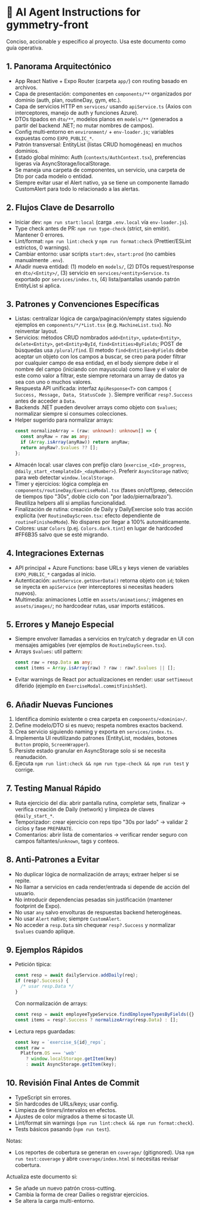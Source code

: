 # 🤖 AI Agent Instructions for gymmetry-front

Conciso, accionable y específico al proyecto. Usa este documento como guía operativa.

## 1. Panorama Arquitectónico

- App React Native + Expo Router (carpeta `app/`) con routing basado en archivos.
- Capa de presentación: componentes en `components/**` organizados por dominio (auth, plan, routineDay, gym, etc.).
- Capa de servicios HTTP en `services/` usando `apiService.ts` (Axios con interceptores, manejo de auth y funciones Azure).
- DTOs tipados en `dto/**`, modelos planos en `models/**` (generados a partir del backend .NET; no mutar nombres de campos).
- Config multi‑entorno en `environment/` + `env-loader.js`; variables expuestas como `EXPO_PUBLIC_*`.
- Patrón transversal: EntityList (listas CRUD homogéneas) en muchos dominios.
- Estado global mínimo: Auth (`contexts/AuthContext.tsx`), preferencias ligeras vía AsyncStorage/localStorage.
- Se maneja una carpeta de componentes, un servicio, una carpeta de Dto por cada modelo o entidad.
- Siempre evitar usar el Alert nativo, ya se tiene un componente llamado CustomAlert para todo lo relacionado a las alertas.

## 2. Flujos Clave de Desarrollo

- Iniciar dev: `npm run start:local` (carga `.env.local` vía `env-loader.js`).
- Type check antes de PR: `npm run type-check` (strict, sin emitir). Mantener 0 errores.
- Lint/format: `npm run lint:check` y `npm run format:check` (Prettier/ESLint estrictos, 0 warnings).
- Cambiar entorno: usar scripts `start:dev`, `start:prod` (no cambies manualmente `.env`).
- Añadir nueva entidad: (1) modelo en `models/`, (2) DTOs request/response en `dto/<Entity>/`, (3) servicio en `services/<entity>Service.ts` exportado por `services/index.ts`, (4) lista/pantallas usando patrón EntityList si aplica.

## 3. Patrones y Convenciones Específicas

- Listas: centralizar lógica de carga/paginación/empty states siguiendo ejemplos en `components/*/*List.tsx` (e.g. `MachineList.tsx`). No reinventar layout.
- Servicios: métodos CRUD nombrados `add<Entity>`, `update<Entity>`, `delete<Entity>`, `get<Entity>ById`, `find<Entities>ByFields`; POST de búsquedas usa `/plural/find`. El metodo `find<Entities>ByFields` debe aceptar un objeto con los campos a buscar, se creo para poder filtrar por cualquier campo de esa entidad, en el body siempre debe ir el nombre del campo (iniciando con mayuscula) como llave y el valor de este como valor a filtrar, este siempre retornara un array de datos ya sea con uno o muchos valores.
- Respuesta API unificada: interfaz `ApiResponse<T>` con campos `{ Success, Message, Data, StatusCode }`. Siempre verificar `resp?.Success` antes de acceder a `Data`.
- Backends .NET pueden devolver arrays como objeto con `$values`; normalizar siempre si consumes colecciones.
- Helper sugerido para normalizar arrays:
  ```ts
  const normalizeArray = (raw: unknown): unknown[] => {
    const anyRaw = raw as any;
    if (Array.isArray(anyRaw)) return anyRaw;
    return anyRaw?.$values ?? [];
  };
  ```
- Almacén local: usar claves con prefijo claro (`exercise_<Id>_progress`, `@daily_start_<templateId>_<dayNumber>`). Preferir `AsyncStorage` nativo; para web detectar `window.localStorage`.
- Timer y ejercicios: lógica compleja en `components/routineDay/ExerciseModal.tsx` (fases on/off/prep, detección de tiempos tipo "30s", doble ciclo con "por lado/pierna/brazo"). Reutiliza helpers allí si amplías funcionalidad.
- Finalización de rutina: creación de Daily y DailyExercise solo tras acción explícita (ver `RoutineDayScreen.tsx`: efecto dependiente de `routineFinishedMode`). No dispares por llegar a 100% automáticamente.
- Colores: usar `Colors` (p.ej. `Colors.dark.tint`) en lugar de hardcoded #FF6B35 salvo que se esté migrando.

## 4. Integraciones Externas

- API principal + Azure Functions: base URLs y keys vienen de variables `EXPO_PUBLIC_*` cargadas al inicio.
- Autenticación: `authService.getUserData()` retorna objeto con `id`; token se inyecta en `apiService` (ver interceptores si necesitas headers nuevos).
- Multimedia: animaciones Lottie en `assets/animations/`; imágenes en `assets/images/`; no hardcodear rutas, usar imports estáticos.

## 5. Errores y Manejo Especial

- Siempre envolver llamadas a servicios en try/catch y degradar en UI con mensajes amigables (ver ejemplos de `RoutineDayScreen.tsx`).
- Arrays `$values`: util pattern:
  ```ts
  const raw = resp.Data as any;
  const items = Array.isArray(raw) ? raw : raw?.$values || [];
  ```
- Evitar warnings de React por actualizaciones en render: usar `setTimeout` diferido (ejemplo en `ExerciseModal.commitFinishSet`).

## 6. Añadir Nuevas Funciones

1. Identifica dominio existente o crea carpeta en `components/<dominio>/`.
2. Define modelo/DTO si es nuevo; respeta nombres exactos backend.
3. Crea servicio siguiendo naming y exporta en `services/index.ts`.
4. Implementa UI reutilizando patrones (EntityList, modales, botones `Button` propio, `ScreenWrapper`).
5. Persiste estado granular en AsyncStorage solo si se necesita reanudación.
6. Ejecuta `npm run lint:check && npm run type-check && npm run test` y corrige.

## 7. Testing Manual Rápido

- Ruta ejercicio del día: abrir pantalla rutina, completar sets, finalizar → verifica creación de Daily (network) y limpieza de claves `@daily_start_*`.
- Temporizador: crear ejercicio con reps tipo "30s por lado" → validar 2 ciclos y fase `PREPÁRATE`.
 - Comentarios: abrir lista de comentarios → verificar render seguro con campos faltantes/`unknown`, tags y conteos.

## 8. Anti‑Patrones a Evitar

- No duplicar lógica de normalización de arrays; extraer helper si se repite.
- No llamar a servicios en cada render/entrada si depende de acción del usuario.
- No introducir dependencias pesadas sin justificación (mantener footprint de Expo).
- No usar `any` salvo envolturas de respuestas backend heterogéneas.
- No usar `Alert` nativo; siempre `CustomAlert`.
- No acceder a `resp.Data` sin chequear `resp?.Success` y normalizar `$values` cuando aplique.

## 9. Ejemplos Rápidos

- Petición típica:
  ```ts
  const resp = await dailyService.addDaily(req);
  if (resp?.Success) {
    /* usar resp.Data */
  }
  ```
  
  Con normalización de arrays:
  ```ts
  const resp = await employeeTypeService.findEmployeeTypesByFields({});
  const items = resp?.Success ? normalizeArray(resp.Data) : [];
  ```
- Lectura reps guardadas:
  ```ts
  const key = `exercise_${id}_reps`;
  const raw =
    Platform.OS === 'web'
      ? window.localStorage.getItem(key)
      : await AsyncStorage.getItem(key);
  ```

## 10. Revisión Final Antes de Commit

- TypeScript sin errores.
- Sin hardcodes de URLs/keys; usar config.
- Limpieza de timers/intervalos en efectos.
- Ajustes de color migrados a theme si tocaste UI.
- Lint/format sin warnings (`npm run lint:check && npm run format:check`).
- Tests básicos pasando (`npm run test`).

Notas:
- Los reportes de cobertura se generan en `coverage/` (gitignored). Usa `npm run test:coverage` y abre `coverage/index.html` si necesitas revisar cobertura.

Actualiza este documento si:

- Se añade un nuevo patrón cross-cutting.
- Cambia la forma de crear Dailies o registrar ejercicios.
- Se altera la carga multi-entorno.
